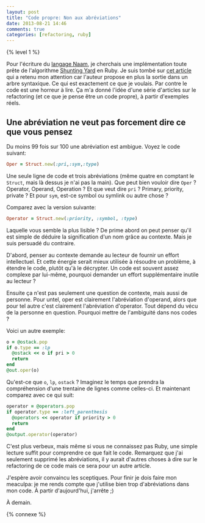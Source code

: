 ```yaml
---
layout: post
title: "Code propre: Non aux abréviations"
date: 2013-08-21 14:46
comments: true
categories: [refactoring, ruby]
---
```


{% level 1 %}

Pour l'écriture du 
[langage Naam](http://lkdjiin.github.io/blog/2013/08/01/implementer-un-langage-sur-la-machine-virtuelle-parrot-partie-1/),
je cherchais une implémentation toute
prête de l'algorithme 
[Shunting Yard](http://en.wikipedia.org/wiki/Shunting_yard_algorithm)
en Ruby. Je suis tombé sur
[cet article](http://www.hokstad.com/operator-precedence-parser)
qui a retenu mon attention car l'auteur propose en plus
la sortie dans un arbre syntaxique. Ce qui est exactement ce que je voulais.
Par contre le code est une horreur à lire. Ça m'a donné l'idée d'une série
d'articles sur le refactoring (et ce que je pense être un code propre), 
à partir d'exemples réels.

<!-- more -->

Une abréviation ne veut pas forcement dire ce que vous pensez
-------------------------------------------------------------
Du moins 99 fois sur 100 une abréviation est ambigue. Voyez le code suivant:

``` ruby
Oper = Struct.new(:pri,:sym,:type)
```

Une seule ligne de code et trois abréviations (même quatre en comptant le
`Struct`, mais là dessus je n'ai pas la main). Que peut bien vouloir dire
`Oper` ? Operator, Operand, Operation ? Et que veut dire `pri` ? Primary,
priority, private ? Et pour `sym`, est-ce symbol ou symlink ou autre chose ?

Comparez avec la version suivante:

``` ruby
Operator = Struct.new(:priority, :symbol, :type)
```

Laquelle vous semble la plus lisible ?  De prime abord on peut penser qu'il est
simple de déduire la signification d'un nom grâce au contexte. Mais je suis
persuadé du contraire.

D'abord, penser au contexte demande au lecteur de fournir un effort
intellectuel. Et cette énergie serait mieux utilisée à résoudre un
problème, à étendre le code, plutôt qu'à le décrypter. 
Un code est souvent assez complexe par lui-même, pourquoi
demander un effort supplémentaire inutile au lecteur ?

Ensuite ça n'est pas seulement une question de contexte, mais aussi
de personne. Pour untel, oper est clairement l'abréviation d'operand, alors
que pour tel autre c'est clairement l'abréviation d'operator. Tout dépend
du vécu de la personne en question. Pourquoi mettre de l'ambiguité dans
nos codes ?

Voici un autre exemple:

``` ruby
o = @ostack.pop
if o.type == :lp
  @ostack << o if pri > 0
  return
end
@out.oper(o)
```

Qu'est-ce que `o`, `lp`, `ostack` ? Imaginez le temps que prendra
la compréhension d'une trentaine de lignes comme celles-ci. Et maintenant
comparez avec ce qui suit:

``` ruby
operator = @operators.pop
if operator.type == :left_parenthesis
  @operators << operator if priority > 0
  return
end
@output.operator(operator)
```

C'est plus verbeux, mais même si vous ne connaissez pas Ruby, une simple
lecture suffit pour comprendre ce que fait le code. Remarquez que j'ai
seulement supprimé les abréviations, il y aurait d'autres choses à dire
sur le refactoring de ce code mais ce sera pour un autre article.

J'espère avoir convaincu les sceptiques.
Pour finir je dois faire mon meaculpa: je me rends compte que j'utilise
bien trop d'abréviations dans mon code. À partir d'aujourd'hui, j'arrête ;)

À demain.

{% connexe %}
